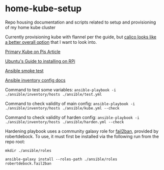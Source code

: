 # home-kube-setup
Repo housing documentation and scripts related to setup and provisioning of my home kube cluster

Currently provisioning kube with flannel per the guide, but [calico looks like a better overall option](https://rancher.com/blog/2019/2019-03-21-comparing-kubernetes-cni-providers-flannel-calico-canal-and-weave/) that I want to look into. 

[Primary Kube on Pis Article](https://opensource.com/article/20/6/kubernetes-raspberry-pi)

[Ubuntu's Guide to installing on RPi](https://ubuntu.com/tutorials/how-to-install-ubuntu-on-your-raspberry-pi#4-boot-ubuntu-server)

[Ansible smoke test](https://www.digitalocean.com/community/tutorials/how-to-install-and-configure-ansible-on-ubuntu-20-04)

[Ansible inventory config docs](https://docs.ansible.com/ansible/latest/user_guide/intro_inventory.html#id8)

Command to test some variables:
```ansible-playbook -i ./ansible/inventory/hosts ./ansible/test.yml```

Command to check validity of main config: 
```ansible-playbook -i ./ansible/inventory/hosts ./ansible/kube.yml --check```

Command to check validity of harden config: 
```ansible-playbook -i ./ansible/inventory/hosts ./ansible/harden.yml --check```

Hardening playbook uses a community galaxy role for [fail2ban](https://github.com/robertdebock/ansible-role-fail2ban), provided by robertdebock. To use, it must first be installed via the following run from the repo root:

```mkdir ./ansible/roles```

```ansible-galaxy install --roles-path ./ansible/roles robertdebock.fail2ban```